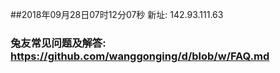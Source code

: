 ##2018年09月28日07时12分07秒 新址: 142.93.111.63
### 兔友常见问题及解答: https://github.com/wanggonging/d/blob/w/FAQ.md
